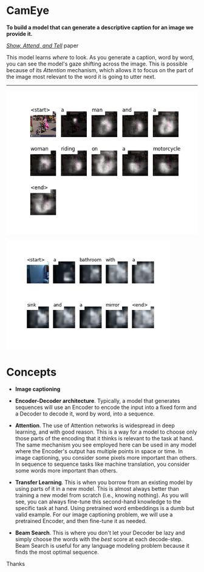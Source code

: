 # CamEye

**To build a model that can generate a descriptive caption for an image we provide it.**

[_Show, Attend, and Tell_](https://arxiv.org/abs/1502.03044) paper

This model learns _where_ to look. As you generate a caption, word by word, you can see the model's gaze shifting across the image. This is possible because of its _Attention_ mechanism, which allows it to focus on the part of the image most relevant to the word it is going to utter next.

---

![](target/bike.png_processed.png)


![](mirror.png_processed.png)


# Concepts

* **Image captioning**

* **Encoder-Decoder architecture**. Typically, a model that generates sequences will use an Encoder to encode the input into a fixed form and a Decoder to decode it, word by word, into a sequence.

* **Attention**. The use of Attention networks is widespread in deep learning, and with good reason. This is a way for a model to choose only those parts of the encoding that it thinks is relevant to the task at hand. The same mechanism you see employed here can be used in any model where the Encoder's output has multiple points in space or time. In image captioning, you consider some pixels more important than others. In sequence to sequence tasks like machine translation, you consider some words more important than others.

* **Transfer Learning**. This is when you borrow from an existing model by using parts of it in a new model. This is almost always better than training a new model from scratch (i.e., knowing nothing). As you will see, you can always fine-tune this second-hand knowledge to the specific task at hand. Using pretrained word embeddings is a dumb but valid example. For our image captioning problem, we will use a pretrained Encoder, and then fine-tune it as needed.

* **Beam Search**. This is where you don't let your Decoder be lazy and simply choose the words with the _best_ score at each decode-step. Beam Search is useful for any language modeling problem because it finds the most optimal sequence.

Thanks
